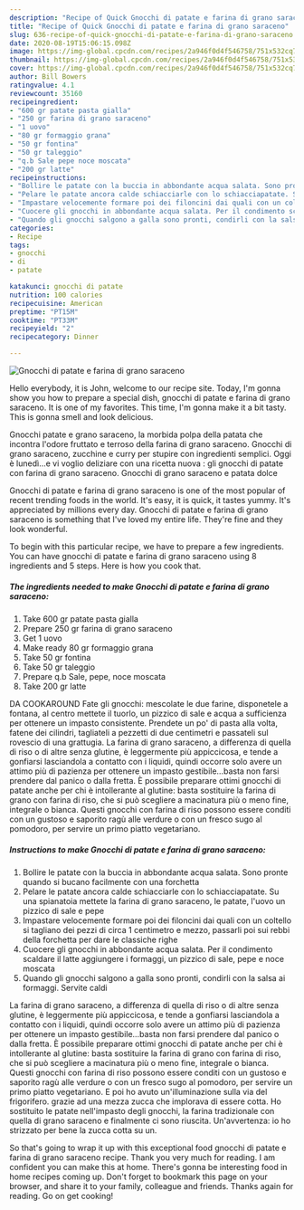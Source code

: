 ```yaml
---
description: "Recipe of Quick Gnocchi di patate e farina di grano saraceno"
title: "Recipe of Quick Gnocchi di patate e farina di grano saraceno"
slug: 636-recipe-of-quick-gnocchi-di-patate-e-farina-di-grano-saraceno
date: 2020-08-19T15:06:15.098Z
image: https://img-global.cpcdn.com/recipes/2a946f0d4f546758/751x532cq70/gnocchi-di-patate-e-farina-di-grano-saraceno-recipe-main-photo.jpg
thumbnail: https://img-global.cpcdn.com/recipes/2a946f0d4f546758/751x532cq70/gnocchi-di-patate-e-farina-di-grano-saraceno-recipe-main-photo.jpg
cover: https://img-global.cpcdn.com/recipes/2a946f0d4f546758/751x532cq70/gnocchi-di-patate-e-farina-di-grano-saraceno-recipe-main-photo.jpg
author: Bill Bowers
ratingvalue: 4.1
reviewcount: 35160
recipeingredient:
- "600 gr patate pasta gialla"
- "250 gr farina di grano saraceno"
- "1 uovo"
- "80 gr formaggio grana"
- "50 gr fontina"
- "50 gr taleggio"
- "q.b Sale pepe noce moscata"
- "200 gr latte"
recipeinstructions:
- "Bollire le patate con la buccia in abbondante acqua salata. Sono pronte quando si bucano facilmente con una forchetta"
- "Pelare le patate ancora calde schiacciarle con lo schiacciapatate. Su una spianatoia mettete la farina di grano saraceno, le patate, l&#39;uovo un pizzico di sale e pepe"
- "Impastare velocemente formare poi dei filoncini dai quali con un coltello si tagliano dei pezzi di circa 1 centimetro e mezzo, passarli poi sui rebbi della forchetta per dare le classiche righe"
- "Cuocere gli gnocchi in abbondante acqua salata. Per il condimento scaldare il latte aggiungere i formaggi, un pizzico di sale, pepe e noce moscata"
- "Quando gli gnocchi salgono a galla sono pronti, condirli con la salsa ai formaggi. Servite caldi"
categories:
- Recipe
tags:
- gnocchi
- di
- patate

katakunci: gnocchi di patate 
nutrition: 100 calories
recipecuisine: American
preptime: "PT15M"
cooktime: "PT33M"
recipeyield: "2"
recipecategory: Dinner

---
```



![Gnocchi di patate e farina di grano saraceno](https://img-global.cpcdn.com/recipes/2a946f0d4f546758/751x532cq70/gnocchi-di-patate-e-farina-di-grano-saraceno-recipe-main-photo.jpg)

Hello everybody, it is John, welcome to our recipe site. Today, I'm gonna show you how to prepare a special dish, gnocchi di patate e farina di grano saraceno. It is one of my favorites. This time, I'm gonna make it a bit tasty. This is gonna smell and look delicious.

Gnocchi patate e grano saraceno, la morbida polpa della patata che incontra l&#39;odore fruttato e terroso della farina di grano saraceno. Gnocchi di grano saraceno, zucchine e curry per stupire con ingredienti semplici. Oggi è lunedì…e vi voglio deliziare con una ricetta nuova : gli gnocchi di patate con farina di grano saraceno. Gnocchi di grano saraceno e patata dolce

Gnocchi di patate e farina di grano saraceno is one of the most popular of recent trending foods in the world. It's easy, it is quick, it tastes yummy. It's appreciated by millions every day. Gnocchi di patate e farina di grano saraceno is something that I've loved my entire life. They're fine and they look wonderful.


To begin with this particular recipe, we have to prepare a few ingredients. You can have gnocchi di patate e farina di grano saraceno using 8 ingredients and 5 steps. Here is how you cook that.

<!--inarticleads1-->

##### The ingredients needed to make Gnocchi di patate e farina di grano saraceno:

1. Take 600 gr patate pasta gialla
1. Prepare 250 gr farina di grano saraceno
1. Get 1 uovo
1. Make ready 80 gr formaggio grana
1. Take 50 gr fontina
1. Take 50 gr taleggio
1. Prepare q.b Sale, pepe, noce moscata
1. Take 200 gr latte


DA COOKAROUND Fate gli gnocchi: mescolate le due farine, disponetele a fontana, al centro mettete il tuorlo, un pizzico di sale e acqua a sufficienza per ottenere un impasto consistente. Prendete un po&#39; di pasta alla volta, fatene dei cilindri, tagliateli a pezzetti di due centimetri e passateli sul rovescio di una grattugia. La farina di grano saraceno, a differenza di quella di riso o di altre senza glutine, è leggermente più appiccicosa, e tende a gonfiarsi lasciandola a contatto con i liquidi, quindi occorre solo avere un attimo più di pazienza per ottenere un impasto gestibile…basta non farsi prendere dal panico o dalla fretta. È possibile preparare ottimi gnocchi di patate anche per chi è intollerante al glutine: basta sostituire la farina di grano con farina di riso, che si può scegliere a macinatura più o meno fine, integrale o bianca. Questi gnocchi con farina di riso possono essere conditi con un gustoso e saporito ragù alle verdure o con un fresco sugo al pomodoro, per servire un primo piatto vegetariano. 

<!--inarticleads2-->

##### Instructions to make Gnocchi di patate e farina di grano saraceno:

1. Bollire le patate con la buccia in abbondante acqua salata. Sono pronte quando si bucano facilmente con una forchetta
1. Pelare le patate ancora calde schiacciarle con lo schiacciapatate. Su una spianatoia mettete la farina di grano saraceno, le patate, l&#39;uovo un pizzico di sale e pepe
1. Impastare velocemente formare poi dei filoncini dai quali con un coltello si tagliano dei pezzi di circa 1 centimetro e mezzo, passarli poi sui rebbi della forchetta per dare le classiche righe
1. Cuocere gli gnocchi in abbondante acqua salata. Per il condimento scaldare il latte aggiungere i formaggi, un pizzico di sale, pepe e noce moscata
1. Quando gli gnocchi salgono a galla sono pronti, condirli con la salsa ai formaggi. Servite caldi


La farina di grano saraceno, a differenza di quella di riso o di altre senza glutine, è leggermente più appiccicosa, e tende a gonfiarsi lasciandola a contatto con i liquidi, quindi occorre solo avere un attimo più di pazienza per ottenere un impasto gestibile…basta non farsi prendere dal panico o dalla fretta. È possibile preparare ottimi gnocchi di patate anche per chi è intollerante al glutine: basta sostituire la farina di grano con farina di riso, che si può scegliere a macinatura più o meno fine, integrale o bianca. Questi gnocchi con farina di riso possono essere conditi con un gustoso e saporito ragù alle verdure o con un fresco sugo al pomodoro, per servire un primo piatto vegetariano. E poi ho avuto un&#39;illuminazione sulla via del frigorifero. grazie ad una mezza zucca che implorava di essere cotta. Ho sostituito le patate nell&#39;impasto degli gnocchi, la farina tradizionale con quella di grano saraceno e finalmente ci sono riuscita. Un&#39;avvertenza: io ho strizzato per bene la zucca cotta su un. 

So that's going to wrap it up with this exceptional food gnocchi di patate e farina di grano saraceno recipe. Thank you very much for reading. I am confident you can make this at home. There's gonna be interesting food in home recipes coming up. Don't forget to bookmark this page on your browser, and share it to your family, colleague and friends. Thanks again for reading. Go on get cooking!
